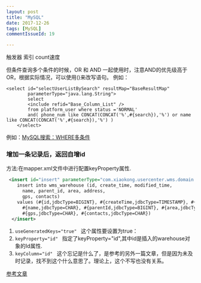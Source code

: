 ```yaml
---
layout: post
title: "MySQL"
date: 2017-12-26
tags: [MySQL]
commentIssueId: 19

---
```


触发器
索引
count速度

但条件查询多个条件的时候，OR 和 AND 一起使用时，注意AND的优先级高于OR，根据实际情况，可以使用()来改写语句。
例如：
```mysql
<select id="selectUserListBySearch" resultMap="BaseResultMap"
		parameterType="java.lang.String">
		select
		<include refid="Base_Column_List" />
		from platform_user where status ='NORMAL'
		and( phone_num like CONCAT(CONCAT('%',#{search}),'%') or name like CONCAT(CONCAT('%',#{search}),'%') ) 
	</select>
```

例如：[MySQL搜索：WHERE多条件](https://blog.csdn.net/liuying_1001/article/details/37700883)


### 增加一条记录后，返回自增id

方法:在mapper.xml文件中进行配置keyProperty属性. 

```xml
 <insert id="insert" parameterType="com.xiaokong.usercenter.wms.domain.WmsWarehouse" useGeneratedKeys="true" keyProperty="id"  keyColumn="id" >
    insert into wms_warehouse (id, create_time, modified_time, 
      name, parent_id, area, address, 
      gps, contacts)
    values (#{id,jdbcType=BIGINT}, #{createTime,jdbcType=TIMESTAMP}, #{modifiedTime,jdbcType=TIMESTAMP}, 
      #{name,jdbcType=CHAR}, #{parentId,jdbcType=BIGINT}, #{area,jdbcType=BIGINT}, #{address,jdbcType=CHAR}, 
      #{gps,jdbcType=CHAR}, #{contacts,jdbcType=CHAR})
  </insert>
```

1. `useGeneratedKeys="true" ` 这个属性要设置为true：
2. `keyProperty="id" ` 指定了keyProperty="id",其中id是插入的warehouse对象的Id属性. 
3. `keyColumn="id" ` 这个忘记是什么了，是参考的另外一篇文章，但是因为未及时记录，找不到这个什么意思了。理论上，这个不写也没有关系。

[参考文章](http://chenlei-bean.iteye.com/blog/2038642)